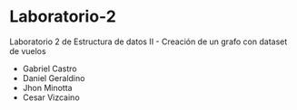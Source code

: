 # Laboratorio-2
Laboratorio 2 de Estructura de datos II - Creación de un grafo con dataset de vuelos

* Gabriel Castro
* Daniel Geraldino
* Jhon Minotta
* Cesar Vizcaino
